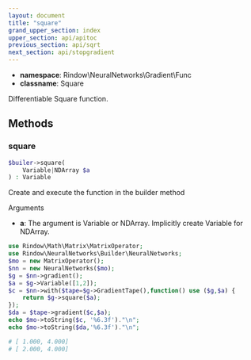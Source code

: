 ```yaml
---
layout: document
title: "square"
grand_upper_section: index
upper_section: api/apitoc
previous_section: api/sqrt
next_section: api/stopgradient
---
```


- **namespace**: Rindow\NeuralNetworks\Gradient\Func
- **classname**: Square

Differentiable Square function.

Methods
-------

### square
```php
$builer->square(
    Variable|NDArray $a
) : Variable
```
Create and execute the function in the builder method

Arguments

- **a**: The argument is Variable or NDArray. Implicitly create Variable for NDArray.


```php
use Rindow\Math\Matrix\MatrixOperator;
use Rindow\NeuralNetworks\Builder\NeuralNetworks;
$mo = new MatrixOperator();
$nn = new NeuralNetworks($mo);
$g = $nn->gradient();
$a = $g->Variable([1,2]);
$c = $nn->with($tape=$g->GradientTape(),function() use ($g,$a) {
    return $g->square($a);
});
$da = $tape->gradient($c,$a);
echo $mo->toString($c, '%6.3f')."\n";
echo $mo->toString($da,'%6.3f')."\n";

# [ 1.000, 4.000]
# [ 2.000, 4.000]

```
